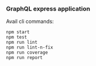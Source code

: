 ### GraphQL express application

Avail cli commands:
```
npm start
npm test
npm run lint
npm run lint-n-fix
npm run coverage
npm run report
```